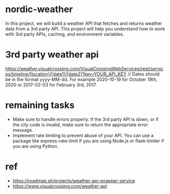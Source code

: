 # nordic-weather

In this project, we will build a weather API that fetches and returns weather data from a 3rd party API. This project
will help you understand how to work with 3rd party APIs, caching, and environment variables.

# 3rd party weather api
https://weather.visualcrossing.com/VisualCrossingWebServices/rest/services/timeline/[location]/[date1]/[date2]?key=YOUR_API_KEY
// Dates should be in the format yyyy-MM-dd. For example 2020-10-19 for October 19th, 2020 or 2017-02-03 for February 3rd, 2017.


# remaining tasks
- Make sure to handle errors properly. If the 3rd party API is down, or if the city code is invalid, make sure to return the appropriate error message.
- Implement rate limiting to prevent abuse of your API. You can use a package like express-rate-limit if you are using Node.js or flask-limiter if you are using Python.

# ref
- https://roadmap.sh/projects/weather-api-wrapper-service
- https://www.visualcrossing.com/weather-api
